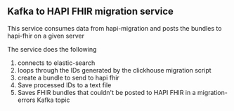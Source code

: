 ## Kafka to HAPI FHIR migration service

This service consumes data from hapi-migration and posts the bundles to hapi-fhir on a given server

The service does the following

1. connects to elastic-search
1. loops through the IDs generated by the clickhouse migration script
1. create a bundle to send to hapi fhir
1. Save processed IDs to a text file
1. Saves FHIR bundles that couldn't be posted to HAPI FHIR in a migration-errors Kafka topic
